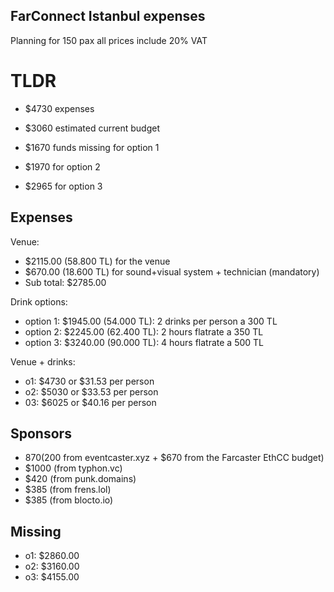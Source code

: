 ## FarConnect Istanbul expenses
Planning for 150 pax all prices include 20% VAT

# TLDR
- $4730 expenses 
- $3060 estimated current budget
- $1670 funds missing for option 1

- $1970 for option 2
- $2965 for option 3


## Expenses
Venue:
- $2115.00 (58.800 TL) for the venue
- $670.00 (18.600 TL) for sound+visual system + technician (mandatory)
- Sub total: $2785.00

Drink options:
- option 1: $1945.00 (54.000 TL): 2 drinks per person a 300 TL 
- option 2: $2245.00 (62.400 TL): 2 hours flatrate a 350 TL
- option 3: $3240.00 (90.000 TL): 4 hours flatrate a 500 TL

Venue + drinks:
- o1: $4730 or $31.53 per person
- o2: $5030 or $33.53 per person
- 03: $6025 or $40.16 per person

## Sponsors
- $870 ($200 from eventcaster.xyz + $670 from the Farcaster EthCC budget)
- $1000 (from typhon.vc)
- $420 (from punk.domains)
- $385 (from frens.lol)
- $385 (from blocto.io)

## Missing
- o1: $2860.00
- o2: $3160.00
- o3: $4155.00

